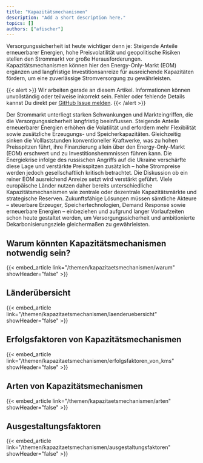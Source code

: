 ```yaml
---
title: "Kapazitätsmechanismen"
description: "Add a short description here."
topics: []
authors: ["afischer"]
---
```


Versorgungssicherheit ist heute wichtiger denn je: Steigende Anteile erneuerbarer Energien, hohe Preisvolatilität und geopolitische Risiken stellen den Strommarkt vor große Herausforderungen. Kapazitätsmechanismen können hier den Energy-Only-Markt (EOM) ergänzen und langfristige Investitionsanreize für ausreichende Kapazitäten fördern, um eine zuverlässige Stromversorgung zu gewährleisten.

<!-- more -->

{{< alert >}}
Wir arbeiten gerade an diesem Artikel. Informationen können unvollständig oder teilweise inkorrekt sein. Fehler oder fehlende Details kannst Du direkt per [GitHub Issue melden](https://github.com/ait-energy/en.ergie.at/issues).
{{< /alert >}}

Der Strommarkt unterliegt starken Schwankungen und Markteingriffen, die die Versorgungssicherheit langfristig beeinflussen. Steigende Anteile erneuerbarer Energien erhöhen die Volatilität und erfordern mehr Flexibilität sowie zusätzliche Erzeugungs- und Speicherkapazitäten. Gleichzeitig sinken die Volllaststunden konventioneller Kraftwerke, was zu hohen Preisspitzen führt, ihre Finanzierung allein über den Energy-Only-Markt (EOM) erschwert und zu Investitionshemmnissen führen kann. Die Energiekrise infolge des russischen Angriffs auf die Ukraine verschärfte diese Lage und verstärkte Preisspitzen zusätzlich – hohe Strompreise werden jedoch gesellschaftlich kritisch betrachtet. Die Diskussion ob ein reiner EOM ausreichend Anreize setzt wird verstärkt geführt. Viele europäische Länder nutzen daher bereits unterschiedliche Kapazitätsmechanismen wie zentrale oder dezentrale Kapazitätsmärkte und strategische Reserven. Zukunftsfähige Lösungen müssen sämtliche Akteure – steuerbare Erzeuger, Speichertechnologien, Demand Response sowie erneuerbare Energien – einbeziehen und aufgrund langer Vorlaufzeiten schon heute gestaltet werden, um Versorgungssicherheit und ambitionierte Dekarbonisierungsziele gleichermaßen zu gewährleisten.

## Warum könnten Kapazitätsmechanismen notwendig sein?
{{< embed_article link="/themen/kapazitaetsmechanismen/warum" showHeader="false" >}}
<div class="h-8"></div>

## Länderübersicht
{{< embed_article link="/themen/kapazitaetsmechanismen/laenderuebersicht" showHeader="false" >}}
<div class="h-8"></div>

## Erfolgsfaktoren von Kapazitätsmechanismen
{{< embed_article link="/themen/kapazitaetsmechanismen/erfolgsfaktoren_von_kms" showHeader="false" >}}
<div class="h-8"></div>

## Arten von Kapazitätsmechanismen
{{< embed_article link="/themen/kapazitaetsmechanismen/arten" showHeader="false" >}}

## Ausgestaltungsfaktoren
{{< embed_article link="/themen/kapazitaetsmechanismen/ausgestaltungsfaktoren" showHeader="false" >}}
